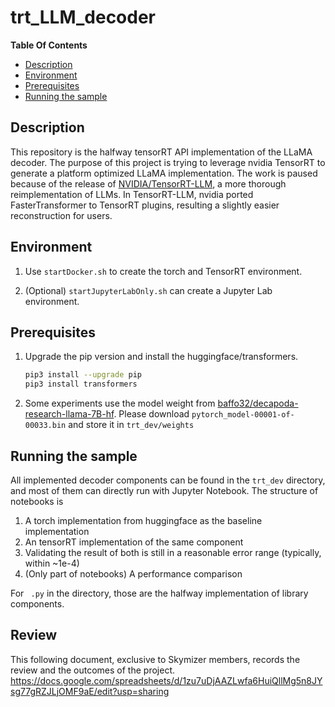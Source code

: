 # trt_LLM_decoder

**Table Of Contents**

- [Description](#description)
- [Environment](#environment)
- [Prerequisites](#prerequisites)
- [Running the sample](#running-the-sample)

## Description

This repository is the halfway tensorRT API implementation of the LLaMA decoder.
The purpose of this project is trying to leverage nvidia TensorRT to generate a platform optimized LLaMA implementation.
The work is paused because of the release of [NVIDIA/TensorRT-LLM](https://github.com/NVIDIA/TensorRT-LLM), a more thorough reimplementation of LLMs.
In TensorRT-LLM, nvidia ported FasterTransformer to TensorRT plugins, resulting a slightly easier reconstruction for users.

## Environment

1. Use `startDocker.sh` to create the torch and TensorRT environment.

2. (Optional) `startJupyterLabOnly.sh` can create a Jupyter Lab environment.

## Prerequisites

1. Upgrade the pip version and install the huggingface/transformers.
    ```bash
    pip3 install --upgrade pip
    pip3 install transformers
    ```
2. Some experiments use the model weight from [baffo32/decapoda-research-llama-7B-hf](https://huggingface.co/baffo32/decapoda-research-llama-7B-hf/tree/main).
    Please download `pytorch_model-00001-of-00033.bin` and store it in `trt_dev/weights`


## Running the sample

All implemented decoder components can be found in the `trt_dev` directory, and most of them can directly run with Jupyter Notebook.
The structure of notebooks is

1. A torch implementation from huggingface as the baseline implementation
2. An tensorRT implementation of the same component
3. Validating the result of both is still in a reasonable error range (typically, within ~1e-4)
4. (Only part of notebooks) A performance comparison

For ` .py` in the directory, those are the halfway implementation of library components.


## Review
This following document, exclusive to Skymizer members, records the review and the outcomes of the project.
https://docs.google.com/spreadsheets/d/1zu7uDjAAZLwfa6HuiQllMg5n8JYsg77gRZJLjOMF9aE/edit?usp=sharing
